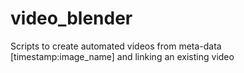 # video_blender
Scripts to create automated videos from meta-data [timestamp:image_name] and linking an existing video
